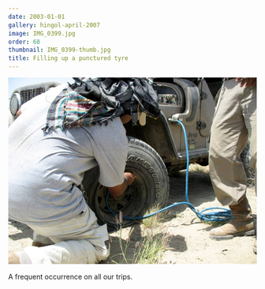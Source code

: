 ```yaml
---
date: 2003-01-01
gallery: hingol-april-2007
image: IMG_0399.jpg
order: 68
thumbnail: IMG_0399-thumb.jpg
title: Filling up a punctured tyre
---
```


![Filling up a punctured tyre](./IMG_0399.jpg)

A frequent occurrence on all our trips.